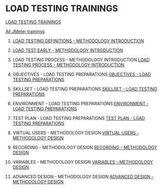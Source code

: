# LOAD TESTING TRAININGS

[LOAD TESTING TRAININGS](https://octoperf.com/trainings/)

[All JMeter trainings](https://octoperf.com/categories/jmeter/)

1. [LOAD TESTING DEFINITIONS - METHODOLOGY INTRODUCTION](https://octoperf.com/trainings/load-testing-methodology-introduction-how-to/)
2. [LOAD TEST EARLY - METHODOLOGY INTRODUCTION](https://octoperf.com/trainings/load-testing-methodology-introduction-test-early/)

3. LOAD TESTING PROCESS - METHODOLOGY INTRODUCTION
[LOAD TESTING PROCESS - METHODOLOGY INTRODUCTION](https://octoperf.com/trainings/load-testing-methodology-introduction-process/)

4. OBJECTIVES - LOAD TESTING PREPARATIONS
[OBJECTIVES - LOAD TESTING PREPARATIONS](https://octoperf.com/trainings/objectives-preparations-load-testing/)

5. SKILLSET - LOAD TESTING PREPARATIONS
[SKILLSET - LOAD TESTING PREPARATIONS](https://octoperf.com/trainings/skillset-preparations-load-testing/)

6. ENVIRONMENT - LOAD TESTING PREPARATIONS
[ENVIRONMENT - LOAD TESTING PREPARATIONS](https://octoperf.com/trainings/environment-preparations-load-testing/)

7. TEST PLAN - LOAD TESTING PREPARATIONS
[TEST PLAN - LOAD TESTING PREPARATIONS](https://octoperf.com/trainings/test-plan-preparations-load-testing/)

8. VIRTUAL USERS - METHODOLOGY DESIGN
[VIRTUAL USERS - METHODOLOGY DESIGN](https://octoperf.com/trainings/virtual-users-methodology-design/)

9. RECORDING - METHODOLOGY DESIGN
[RECORDING - METHODOLOGY DESIGN](https://octoperf.com/trainings/recording-methodology-design/)

10. VARIABLES - METHODOLOGY DESIGN
[VARIABLES - METHODOLOGY DESIGN](https://octoperf.com/trainings/variables-methodology-design/)

11. ADVANCED DESIGN - METHODOLOGY DESIGN
[ADVANCED DESIGN - METHODOLOGY DESIGN](https://octoperf.com/trainings/advanced-design-methodology-design/)





